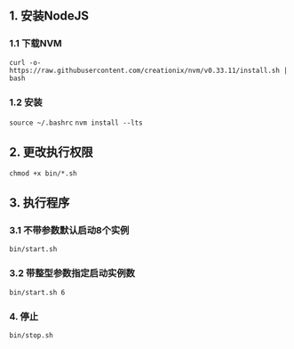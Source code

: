 ## 1. 安装NodeJS
### 1.1 下载NVM
`curl -o- https://raw.githubusercontent.com/creationix/nvm/v0.33.11/install.sh | bash`
### 1.2 安装
`source ~/.bashrc`
`nvm install --lts`

## 2. 更改执行权限
`chmod +x bin/*.sh`

## 3. 执行程序
### 3.1 不带参数默认启动8个实例
`bin/start.sh`
### 3.2 带整型参数指定启动实例数
`bin/start.sh 6` 

### 4. 停止
`bin/stop.sh`
